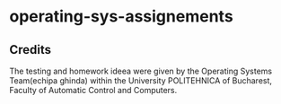 # operating-sys-assignements

## Credits

The testing and homework ideea were given by the Operating Systems Team(echipa ghinda)
within the University POLITEHNICA of Bucharest, Faculty of Automatic Control and Computers.
